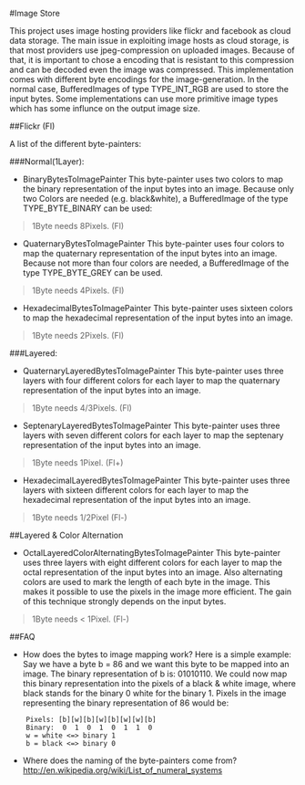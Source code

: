 #Image Store


This project uses image hosting providers like flickr and facebook as cloud data storage. The main issue in exploiting image hosts as cloud storage, is that most providers use jpeg-compression on uploaded images. Because of that, it is important to chose a encoding that is resistant to this compression and can be decoded even the image was compressed.
This implementation comes with different byte encodings for the image-generation. In the normal case, BufferedImages of type TYPE_INT_RGB are used to store the input bytes. Some implementations can use more primitive image types which has some influnce on the output image size.

##Flickr (Fl)

A list of the different byte-painters:

###Normal(1Layer):
	
* BinaryBytesToImagePainter
This byte-painter uses two colors to map the binary representation of the input bytes into an image. Because only two Colors are needed (e.g. black&white), a BufferedImage of the type TYPE_BYTE_BINARY can be used: 
>1Byte needs 8Pixels. (Fl)

* QuaternaryBytesToImagePainter
This byte-painter uses four colors to map the quaternary representation of the input bytes into an image. Because not more than four colors are needed, a BufferedImage of the type TYPE_BYTE_GREY can be used.
>1Byte needs 4Pixels.	(Fl)

* HexadecimalBytesToImagePainter
This byte-painter uses sixteen colors to map the hexadecimal representation of the input bytes into an image.
>1Byte needs 2Pixels. (Fl)
		

###Layered:
	
* QuaternaryLayeredBytesToImagePainter
This byte-painter uses three layers with four different colors for each layer to map the quaternary representation of the input bytes into an image. 
>1Byte needs 4/3Pixels. (Fl)

* SeptenaryLayeredBytesToImagePainter 
This byte-painter uses three layers with seven different colors for each layer to map the septenary representation of the input bytes into an image.
>1Byte needs 1Pixel. (Fl+)

* HexadecimalLayeredBytesToImagePainter
This byte-painter uses three layers with sixteen different colors for each layer to map the hexadecimal representation of the input bytes into an image.
>1Byte needs 1/2Pixel (Fl-)
		
##Layered & Color Alternation
		
* OctalLayeredColorAlternatingBytesToImagePainter
This byte-painter uses three layers with eight different colors for each layer to map the octal representation of the input bytes into an image. Also alternating colors are used to mark the length of each byte in the image. This makes it possible to use the pixels in the image more efficient. The gain of this technique strongly depends on the input bytes.
>1Byte needs < 1Pixel. (Fl-)
		
##FAQ

* How does the bytes to image mapping work?
Here is a simple example: Say we have a byte b = 86 and we want this byte to be mapped into an image. The binary representation of b is: 01010110. We could now map this binary representation into the pixels of a black & white image, where black stands for the binary 0 white for the binary 1. Pixels in the image representing the binary representation of 86 would be: 

```
	Pixels:	[b][w][b][w][b][w][w][b]
	Binary:  0  1  0  1  0  1  1  0
	w = white <=> binary 1
	b = black <=> binary 0
```
	
* Where does the naming of the byte-painters come from?
http://en.wikipedia.org/wiki/List_of_numeral_systems